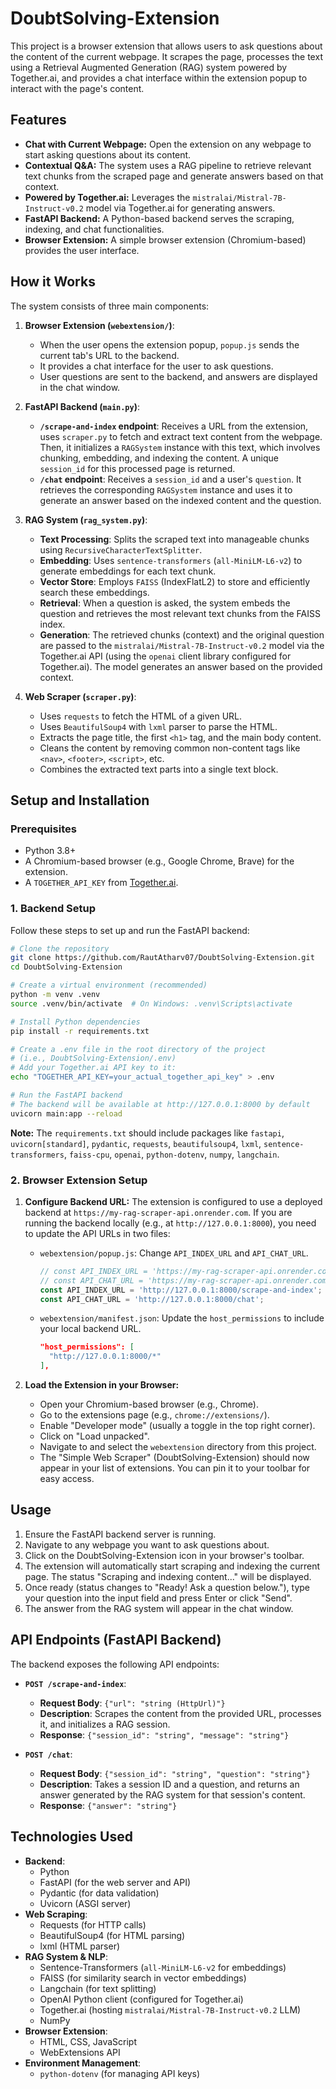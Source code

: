 # DoubtSolving-Extension

This project is a browser extension that allows users to ask questions about the content of the current webpage. It scrapes the page, processes the text using a Retrieval Augmented Generation (RAG) system powered by Together.ai, and provides a chat interface within the extension popup to interact with the page's content.

## Features

*   **Chat with Current Webpage:** Open the extension on any webpage to start asking questions about its content.
*   **Contextual Q&A:** The system uses a RAG pipeline to retrieve relevant text chunks from the scraped page and generate answers based on that context.
*   **Powered by Together.ai:** Leverages the `mistralai/Mistral-7B-Instruct-v0.2` model via Together.ai for generating answers.
*   **FastAPI Backend:** A Python-based backend serves the scraping, indexing, and chat functionalities.
*   **Browser Extension:** A simple browser extension (Chromium-based) provides the user interface.

## How it Works

The system consists of three main components:

1.  **Browser Extension (`webextension/`)**:
    *   When the user opens the extension popup, `popup.js` sends the current tab's URL to the backend.
    *   It provides a chat interface for the user to ask questions.
    *   User questions are sent to the backend, and answers are displayed in the chat window.

2.  **FastAPI Backend (`main.py`)**:
    *   **`/scrape-and-index` endpoint**: Receives a URL from the extension, uses `scraper.py` to fetch and extract text content from the webpage. Then, it initializes a `RAGSystem` instance with this text, which involves chunking, embedding, and indexing the content. A unique `session_id` for this processed page is returned.
    *   **`/chat` endpoint**: Receives a `session_id` and a user's `question`. It retrieves the corresponding `RAGSystem` instance and uses it to generate an answer based on the indexed content and the question.

3.  **RAG System (`rag_system.py`)**:
    *   **Text Processing**: Splits the scraped text into manageable chunks using `RecursiveCharacterTextSplitter`.
    *   **Embedding**: Uses `sentence-transformers` (`all-MiniLM-L6-v2`) to generate embeddings for each text chunk.
    *   **Vector Store**: Employs `FAISS` (IndexFlatL2) to store and efficiently search these embeddings.
    *   **Retrieval**: When a question is asked, the system embeds the question and retrieves the most relevant text chunks from the FAISS index.
    *   **Generation**: The retrieved chunks (context) and the original question are passed to the `mistralai/Mistral-7B-Instruct-v0.2` model via the Together.ai API (using the `openai` client library configured for Together.ai). The model generates an answer based on the provided context.

4.  **Web Scraper (`scraper.py`)**:
    *   Uses `requests` to fetch the HTML of a given URL.
    *   Uses `BeautifulSoup4` with `lxml` parser to parse the HTML.
    *   Extracts the page title, the first `<h1>` tag, and the main body content.
    *   Cleans the content by removing common non-content tags like `<nav>`, `<footer>`, `<script>`, etc.
    *   Combines the extracted text parts into a single text block.

## Setup and Installation

### Prerequisites

*   Python 3.8+
*   A Chromium-based browser (e.g., Google Chrome, Brave) for the extension.
*   A `TOGETHER_API_KEY` from [Together.ai](https://www.together.ai/).

### 1. Backend Setup

Follow these steps to set up and run the FastAPI backend:

```bash
# Clone the repository
git clone https://github.com/RautAtharv07/DoubtSolving-Extension.git
cd DoubtSolving-Extension

# Create a virtual environment (recommended)
python -m venv .venv
source .venv/bin/activate  # On Windows: .venv\Scripts\activate

# Install Python dependencies
pip install -r requirements.txt

# Create a .env file in the root directory of the project
# (i.e., DoubtSolving-Extension/.env)
# Add your Together.ai API key to it:
echo "TOGETHER_API_KEY=your_actual_together_api_key" > .env

# Run the FastAPI backend
# The backend will be available at http://127.0.0.1:8000 by default
uvicorn main:app --reload
```

**Note:** The `requirements.txt` should include packages like `fastapi`, `uvicorn[standard]`, `pydantic`, `requests`, `beautifulsoup4`, `lxml`, `sentence-transformers`, `faiss-cpu`, `openai`, `python-dotenv`, `numpy`, `langchain`.

### 2. Browser Extension Setup

1.  **Configure Backend URL:**
    The extension is configured to use a deployed backend at `https://my-rag-scraper-api.onrender.com`.
    If you are running the backend locally (e.g., at `http://127.0.0.1:8000`), you need to update the API URLs in two files:
    *   `webextension/popup.js`:
        Change `API_INDEX_URL` and `API_CHAT_URL`.
        ```javascript
        // const API_INDEX_URL = 'https://my-rag-scraper-api.onrender.com/scrape-and-index';
        // const API_CHAT_URL = 'https://my-rag-scraper-api.onrender.com/chat';
        const API_INDEX_URL = 'http://127.0.0.1:8000/scrape-and-index';
        const API_CHAT_URL = 'http://127.0.0.1:8000/chat';
        ```
    *   `webextension/manifest.json`:
        Update the `host_permissions` to include your local backend URL.
        ```json
        "host_permissions": [
          "http://127.0.0.1:8000/*"
        ],
        ```

2.  **Load the Extension in your Browser:**
    *   Open your Chromium-based browser (e.g., Chrome).
    *   Go to the extensions page (e.g., `chrome://extensions/`).
    *   Enable "Developer mode" (usually a toggle in the top right corner).
    *   Click on "Load unpacked".
    *   Navigate to and select the `webextension` directory from this project.
    *   The "Simple Web Scraper" (DoubtSolving-Extension) should now appear in your list of extensions. You can pin it to your toolbar for easy access.

## Usage

1.  Ensure the FastAPI backend server is running.
2.  Navigate to any webpage you want to ask questions about.
3.  Click on the DoubtSolving-Extension icon in your browser's toolbar.
4.  The extension will automatically start scraping and indexing the current page. The status "Scraping and indexing content..." will be displayed.
5.  Once ready (status changes to "Ready! Ask a question below."), type your question into the input field and press Enter or click "Send".
6.  The answer from the RAG system will appear in the chat window.

## API Endpoints (FastAPI Backend)

The backend exposes the following API endpoints:

*   **`POST /scrape-and-index`**:
    *   **Request Body**: `{"url": "string (HttpUrl)"}`
    *   **Description**: Scrapes the content from the provided URL, processes it, and initializes a RAG session.
    *   **Response**: `{"session_id": "string", "message": "string"}`

*   **`POST /chat`**:
    *   **Request Body**: `{"session_id": "string", "question": "string"}`
    *   **Description**: Takes a session ID and a question, and returns an answer generated by the RAG system for that session's content.
    *   **Response**: `{"answer": "string"}`

## Technologies Used

*   **Backend**:
    *   Python
    *   FastAPI (for the web server and API)
    *   Pydantic (for data validation)
    *   Uvicorn (ASGI server)
*   **Web Scraping**:
    *   Requests (for HTTP calls)
    *   BeautifulSoup4 (for HTML parsing)
    *   lxml (HTML parser)
*   **RAG System & NLP**:
    *   Sentence-Transformers (`all-MiniLM-L6-v2` for embeddings)
    *   FAISS (for similarity search in vector embeddings)
    *   Langchain (for text splitting)
    *   OpenAI Python client (configured for Together.ai)
    *   Together.ai (hosting `mistralai/Mistral-7B-Instruct-v0.2` LLM)
    *   NumPy
*   **Browser Extension**:
    *   HTML, CSS, JavaScript
    *   WebExtensions API
*   **Environment Management**:
    *   `python-dotenv` (for managing API keys)
